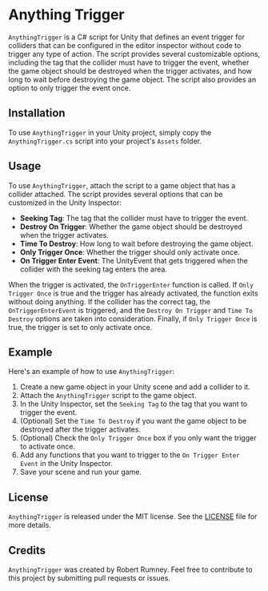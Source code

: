 # Anything Trigger

`AnythingTrigger` is a C# script for Unity that defines an event trigger for colliders that can be configured in the editor inspector without code to trigger any type of action. The script provides several customizable options, including the tag that the collider must have to trigger the event, whether the game object should be destroyed when the trigger activates, and how long to wait before destroying the game object. The script also provides an option to only trigger the event once.

## Installation

To use `AnythingTrigger` in your Unity project, simply copy the `AnythingTrigger.cs` script into your project's `Assets` folder.

## Usage

To use `AnythingTrigger`, attach the script to a game object that has a collider attached. The script provides several options that can be customized in the Unity Inspector:

- **Seeking Tag**: The tag that the collider must have to trigger the event.
- **Destroy On Trigger**: Whether the game object should be destroyed when the trigger activates.
- **Time To Destroy**: How long to wait before destroying the game object.
- **Only Trigger Once**: Whether the trigger should only activate once.
- **On Trigger Enter Event**: The UnityEvent that gets triggered when the collider with the seeking tag enters the area.

When the trigger is activated, the `OnTriggerEnter` function is called. If `Only Trigger Once` is true and the trigger has already activated, the function exits without doing anything. If the collider has the correct tag, the `OnTriggerEnterEvent` is triggered, and the `Destroy On Trigger` and `Time To Destroy` options are taken into consideration. Finally, if `Only Trigger Once` is true, the trigger is set to only activate once.

## Example

Here's an example of how to use `AnythingTrigger`:

1. Create a new game object in your Unity scene and add a collider to it.
2. Attach the `AnythingTrigger` script to the game object.
3. In the Unity Inspector, set the `Seeking Tag` to the tag that you want to trigger the event.
4. (Optional) Set the `Time To Destroy` if you want the game object to be destroyed after the trigger activates.
5. (Optional) Check the `Only Trigger Once` box if you only want the trigger to activate once.
6. Add any functions that you want to trigger to the `On Trigger Enter Event` in the Unity Inspector.
7. Save your scene and run your game.

## License

`AnythingTrigger` is released under the MIT license. See the [LICENSE](LICENSE) file for more details.

## Credits

`AnythingTrigger` was created by Robert Rumney. Feel free to contribute to this project by submitting pull requests or issues.
